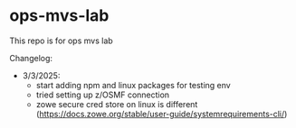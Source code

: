 # ops-mvs-lab
This repo is for ops mvs lab


Changelog:
  - 3/3/2025:
    - start adding npm and linux packages for testing env
    - tried setting up z/OSMF connection 
    - zowe secure cred store on linux is different (https://docs.zowe.org/stable/user-guide/systemrequirements-cli/)

